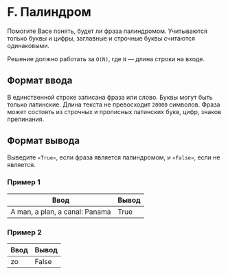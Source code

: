 # F. Палиндром

Помогите Васе понять, будет ли фраза палиндромом.
Учитываются только буквы и цифры, заглавные и строчные буквы считаются одинаковыми.

Решение должно работать за `O(N)`, где `N` — длина строки на входе.

## Формат ввода

В единственной строке записана фраза или слово. Буквы могут быть только латинские. Длина текста не превосходит `20000` символов.
Фраза может состоять из строчных и прописных латинских букв, цифр, знаков препинания.

## Формат вывода

Выведите `«True»`, если фраза является палиндромом, и `«False»`, если не является.

### Пример 1

<table>
  <thead>
     <tr>
        <th>Ввод</th>
        <th>Вывод</th>
     </tr>
  </thead>
  <tbody>
     <tr>
        <td>
            A man, a plan, a canal: Panama<br>
        </td>
        <td>
            True<br>
        </td>
     </tr>
  </tbody>
</table>

### Пример 2

<table>
  <thead>
     <tr>
        <th>Ввод</th>
        <th>Вывод</th>
     </tr>
  </thead>
  <tbody>
     <tr>
        <td>
            zo<br>
        </td>
        <td>
            False<br>
        </td>
     </tr>
  </tbody>
</table>